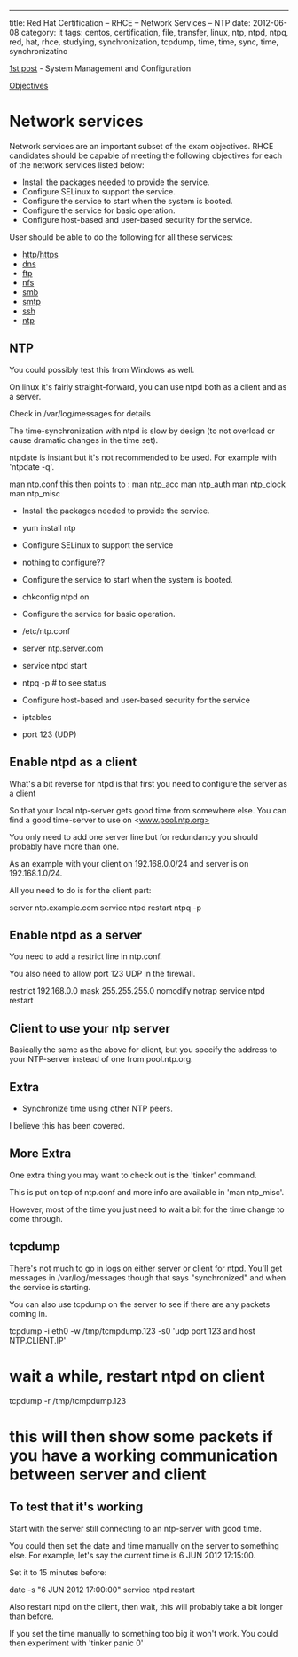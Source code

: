 ---
title: Red Hat Certification – RHCE – Network Services – NTP
date: 2012-06-08
category: it
tags: centos, certification, file, transfer, linux, ntp, ntpd, ntpq, red, hat, rhce, studying, synchronization, tcpdump, time, time, sync, time, synchronizatino

[1st post](https://www.guldmyr.com/red-hat-certification-rhce-system-configuration-and-management-2/ "1st post") \- System Management and Configuration

[Objectives](https://www.redhat.com/training/courses/ex300/examobjective "on redhat.com")

# Network services

Network services are an important subset of the exam objectives. RHCE candidates should be capable of meeting the following objectives for each of the network services listed below:

- Install the packages needed to provide the service.
- Configure SELinux to support the service.
- Configure the service to start when the system is booted.
- Configure the service for basic operation.
- Configure host-based and user-based security for the service.

User should be able to do the following for all these services:

- [http/https](https://guldmyr.com/red-hat-certification-rhce-network-services-httpd)
- [dns](https://guldmyr.com/red-hat-certification-rhce-network-services-dns)
- [ftp](https://www.guldmyr.com/red-hat-certification-rhce-network-services-ftp)
- [nfs](https://www.guldmyr.com/red-hat-certification-rhce-network-services-nfs/)
- [smb](https://www.guldmyr.com/red-hat-certification-rhce-network-services-smb/)
- [smtp](https://www.guldmyr.com/red-hat-certification-rhce-network-services-e-mail/)
- [ssh](https://www.guldmyr.com/red-hat-certification-rhce-network-services-ssh/)
- [ntp](https://www.guldmyr.com/red-hat-certification-rhce-network-services-ntp/)

## NTP

You could possibly test this from Windows as well.

On linux it's fairly straight-forward, you can use ntpd both as a client and as a server.

Check in /var/log/messages for details

The time-synchronization with ntpd is slow by design (to not overload or cause dramatic changes in the time set).

ntpdate is instant but it's not recommended to be used. For example with 'ntpdate -q'.

man ntp.conf this then points to : man ntp\_acc man ntp\_auth man ntp\_clock man ntp\_misc

- Install the packages needed to provide the service.

- yum install ntp

- Configure SELinux to support the service

- nothing to configure??

- Configure the service to start when the system is booted.

- chkconfig ntpd on

- Configure the service for basic operation.

- /etc/ntp.conf

- server ntp.server.com

- service ntpd start
- ntpq -p # to see status

- Configure host-based and user-based security for the service

- iptables

- port 123 (UDP)

## Enable ntpd as a client

What's a bit reverse for ntpd is that first you need to configure the server as a client

So that your local ntp-server gets good time from somewhere else. You can find a good time-server to use on <www.pool.ntp.org>

You only need to add one server line but for redundancy you should probably have more than one.

As an example with your client on 192.168.0.0/24 and server is on 192.168.1.0/24.

All you need to do is for the client part:

server ntp.example.com
service ntpd restart
ntpq -p

## Enable ntpd as a server

You need to add a restrict line in ntp.conf.

You also need to allow port 123 UDP in the firewall.

restrict 192.168.0.0 mask 255.255.255.0 nomodify notrap
service ntpd restart

## Client to use your ntp server

Basically the same as the above for client, but you specify the address to your NTP-server instead of one from pool.ntp.org.

## Extra

- Synchronize time using other NTP peers.

I believe this has been covered.

## More Extra

One extra thing you may want to check out is the 'tinker' command.

This is put on top of ntp.conf and more info are available in 'man ntp\_misc'.

However, most of the time you just need to wait a bit for the time change to come through.

## tcpdump

There's not much to go in logs on either server or client for ntpd. You'll get messages in /var/log/messages though that says "synchronized" and when the service is starting.

You can also use tcpdump on the server to see if there are any packets coming in.

tcpdump -i eth0 -w /tmp/tcmpdump.123 -s0 'udp port 123 and host NTP.CLIENT.IP'

# wait a while, restart ntpd on client

tcpdump -r /tmp/tcmpdump.123

# this will then show some packets if you have a working communication between server and client

## To test that it's working

Start with the server still connecting to an ntp-server with good time.

You could then set the date and time manually on the server to something else. For example, let's say the current time is 6 JUN 2012 17:15:00.

Set it to 15 minutes before:

date -s "6 JUN 2012 17:00:00"
service ntpd restart

Also restart ntpd on the client, then wait, this will probably take a bit longer than before.

If you set the time manually to something too big it won't work. You could then experiment with 'tinker panic 0'
